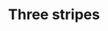 ---
ee_id_thing: '4387'
site: '1'
type: '2'
inv_num: 2017-037
url: 2017-037-three-stripes
title: Three stripes
year: '2017'
display_year: '2017'
medium: Inkjet on canvas (x3)
dims: 108 x 36 in
pitch: ''
ps: ''
live_url: ''
related: ''
youtube: ''
related_code: ''
imgs: 2017-037-three-stripes-press-lisson-database-03.jpg
subheading: ''
download: ''
add_credit: ''
commission: ''
layout: things-i-made
---